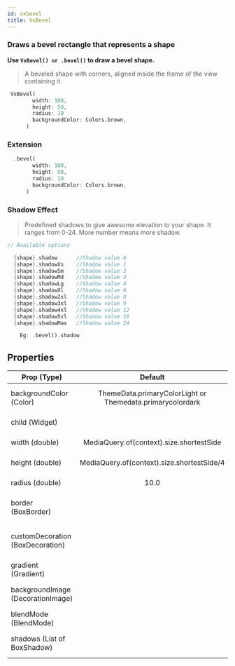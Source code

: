 ```yaml
---
id: vxbevel
title: VxBevel
---
```


### Draws a bevel rectangle that represents a shape

**Use `VxBevel() or .bevel()` to draw a bevel shape.**

> A beveled shape with corners, aligned inside the frame of the view containing it.

```dart
 VxBevel(
        width: 100,
        height: 50,
        radius: 10
        backgroundColor: Colors.brown,
      )
```

### Extension

```dart
  .bevel(
        width: 100,
        height: 50,
        radius: 10
        backgroundColor: Colors.brown,
      )
```

### Shadow Effect

> Predefined shadows to give awesome elevation to your shape. It ranges from 0-24. More number means more shadow.

```dart
// Available options

  {shape}.shadow      //Shadow value 6
  {shape}.shadowXs    //Shadow value 1
  {shape}.shadowSm    //Shadow value 2
  {shape}.shadowMd    //Shadow value 3
  {shape}.shadowLg    //Shadow value 4
  {shape}.shadowXl    //Shadow value 6
  {shape}.shadow2xl   //Shadow value 8
  {shape}.shadow3xl   //Shadow value 9
  {shape}.shadow4xl   //Shadow value 12
  {shape}.shadow5xl   //Shadow value 16
  {shape}.shadowMax   //Shadow value 24

    Eg: .bevel().shadow

```

## Properties

| Prop (Type)                       |                          Default                          |                        Description |
| --------------------------------- | :-------------------------------------------------------: | ---------------------------------: |
| backgroundColor (Color)           | ThemeData.primaryColorLight or Themedata.primarycolordark |        The color to fill the bevel |
| child (Widget)                    |                                                           |                   Any child widget |
| width (double)                    |         MediaQuery.of(context).size.shortestSide          |                 Width of the bevel |
| height (double)                   |        MediaQuery.of(context).size.shortestSide/4         |                Height of the bevel |
| radius (double)                   |                           10.0                            |               Radius of the corner |
| border (BoxBorder)                |                                                           |           Border to provide stroke |
| customDecoration (BoxDecoration)  |                                                           | To fully provide custom decoration |
| gradient (Gradient)               |                                                           |                To provide gradient |
| backgroundImage (DecorationImage) |                                                           |        To provide background image |
| blendMode (BlendMode)             |                                                           |              To provide blend mode |
| shadows (List of BoxShadow)       |                                                           |              To give shadow effect |
